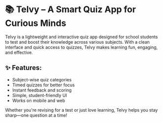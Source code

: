 # 📚 Telvy – A Smart Quiz App for Curious Minds

Telvy is a lightweight and interactive quiz app designed for school students to test and boost their knowledge across various subjects. With a clean interface and quick access to quizzes, Telvy makes learning fun, engaging, and effective.

✨ Features:
----------------------------------
<ul >
<li> Subject-wise quiz categories</li>
<li> Timed quizzes for better focus</li>
<li> Instant feedback and scoring</li>
<li> Simple, student-friendly UI</li>
<li> Works on mobile and web</li>
</ul>

Whether you're revising for a test or just love learning, Telvy helps you stay sharp—one question at a time!
